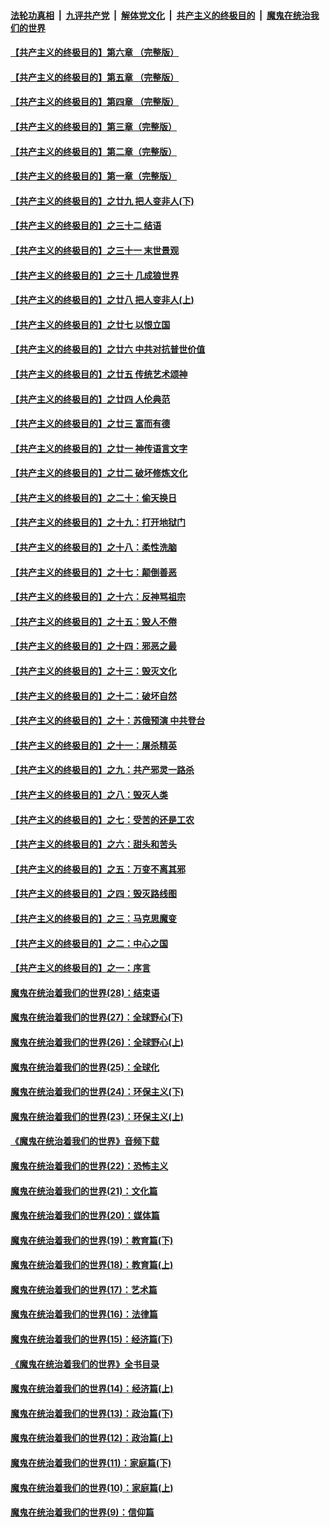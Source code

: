 

####  [法轮功真相](../../../../basic/blob/master/README.md?t=06221202) &nbsp;|&nbsp; [九评共产党](../../../../9ping.md/blob/master/README.md?t=06221202) &nbsp;|&nbsp; [解体党文化](../../../../jtdwh.md/blob/master/README.md?t=06221202)  &nbsp;|&nbsp; [共产主义的终极目的](../../../../gczydzjmd.md/blob/master/README.md?t=06221202) &nbsp;|&nbsp; [魔鬼在统治我们的世界](../../../../mgztzwmdsj.md/blob/master/README.md?t=06221202) 

#### [【共产主义的终极目的】第六章 （完整版）](../pages/nsc422/n11428913.md?t=06221202) 

#### [【共产主义的终极目的】第五章 （完整版）](../pages/nsc422/n11428912.md?t=06221202) 

#### [【共产主义的终极目的】第四章 （完整版）](../pages/nsc422/n11428907.md?t=06221202) 

#### [【共产主义的终极目的】第三章（完整版）](../pages/nsc422/n11428848.md?t=06221202) 

#### [【共产主义的终极目的】第二章（完整版）](../pages/nsc422/n11428831.md?t=06221202) 

#### [【共产主义的终极目的】第一章（完整版）](../pages/nsc422/n11417651.md?t=06221202) 

#### [【共产主义的终极目的】之廿九 把人变非人(下)](../pages/nsc422/n11344140.md?t=06221202) 

#### [【共产主义的终极目的】之三十二 结语](../pages/nsc422/n11360535.md?t=06221202) 

#### [【共产主义的终极目的】之三十一 末世景观](../pages/nsc422/n11351129.md?t=06221202) 

#### [【共产主义的终极目的】之三十 几成狼世界](../pages/nsc422/n11348280.md?t=06221202) 

#### [【共产主义的终极目的】之廿八 把人变非人(上)](../pages/nsc422/n11340492.md?t=06221202) 

#### [【共产主义的终极目的】之廿七 以恨立国](../pages/nsc422/n11336944.md?t=06221202) 

#### [【共产主义的终极目的】之廿六 中共对抗普世价值](../pages/nsc422/n11324785.md?t=06221202) 

#### [【共产主义的终极目的】之廿五 传统艺术颂神](../pages/nsc422/n11296396.md?t=06221202) 

#### [【共产主义的终极目的】之廿四 人伦典范](../pages/nsc422/n11296397.md?t=06221202) 

#### [【共产主义的终极目的】之廿三 富而有德](../pages/nsc422/n11283598.md?t=06221202) 

#### [【共产主义的终极目的】之廿一 神传语言文字](../pages/nsc422/n11263265.md?t=06221202) 

#### [【共产主义的终极目的】之廿二 破坏修炼文化](../pages/nsc422/n11245728.md?t=06221202) 

#### [【共产主义的终极目的】之二十：偷天换日](../pages/nsc422/n11238846.md?t=06221202) 

#### [【共产主义的终极目的】之十九：打开地狱门](../pages/nsc422/n11206376.md?t=06221202) 

#### [【共产主义的终极目的】之十八：柔性洗脑](../pages/nsc422/n11199994.md?t=06221202) 

#### [【共产主义的终极目的】之十七：颠倒善恶](../pages/nsc422/n11179782.md?t=06221202) 

#### [【共产主义的终极目的】之十六：反神骂祖宗](../pages/nsc422/n11166798.md?t=06221202) 

#### [【共产主义的终极目的】之十五：毁人不倦](../pages/nsc422/n11166792.md?t=06221202) 

#### [【共产主义的终极目的】之十四：邪恶之最](../pages/nsc422/n11150249.md?t=06221202) 

#### [【共产主义的终极目的】之十三：毁灭文化](../pages/nsc422/n11135227.md?t=06221202) 

#### [【共产主义的终极目的】之十二：破坏自然](../pages/nsc422/n11135214.md?t=06221202) 

#### [【共产主义的终极目的】之十：苏俄预演 中共登台](../pages/nsc422/n11118424.md?t=06221202) 

#### [【共产主义的终极目的】之十一：屠杀精英](../pages/nsc422/n11118442.md?t=06221202) 

#### [【共产主义的终极目的】之九：共产邪灵一路杀](../pages/nsc422/n11114139.md?t=06221202) 

#### [【共产主义的终极目的】之八：毁灭人类](../pages/nsc422/n11108503.md?t=06221202) 

#### [【共产主义的终极目的】之七：受苦的还是工农](../pages/nsc422/n11101809.md?t=06221202) 

#### [【共产主义的终极目的】之六：甜头和苦头](../pages/nsc422/n11096971.md?t=06221202) 

#### [【共产主义的终极目的】之五：万变不离其邪](../pages/nsc422/n11091285.md?t=06221202) 

#### [【共产主义的终极目的】之四：毁灭路线图](../pages/nsc422/n11086284.md?t=06221202) 

#### [【共产主义的终极目的】之三：马克思魔变](../pages/nsc422/n11061941.md?t=06221202) 

#### [【共产主义的终极目的】之二：中心之国](../pages/nsc422/n11047728.md?t=06221202) 

#### [【共产主义的终极目的】之一：序言](../pages/nsc422/n11086077.md?t=06221202) 

#### [魔鬼在统治着我们的世界(28)：结束语](../pages/nsc422/n10936246.md?t=06221202) 

#### [魔鬼在统治着我们的世界(27)：全球野心(下)](../pages/nsc422/n10928319.md?t=06221202) 

#### [魔鬼在统治着我们的世界(26)：全球野心(上)](../pages/nsc422/n10900318.md?t=06221202) 

#### [魔鬼在统治着我们的世界(25)：全球化](../pages/nsc422/n10788205.md?t=06221202) 

#### [魔鬼在统治着我们的世界(24)：环保主义(下)](../pages/nsc422/n10695307.md?t=06221202) 

#### [魔鬼在统治着我们的世界(23)：环保主义(上)](../pages/nsc422/n10688613.md?t=06221202) 

#### [《魔鬼在统治着我们的世界》音频下载](../pages/nsc422/n10635553.md?t=06221202) 

#### [魔鬼在统治着我们的世界(22)：恐怖主义](../pages/nsc422/n10614727.md?t=06221202) 

#### [魔鬼在统治着我们的世界(21)：文化篇](../pages/nsc422/n10597706.md?t=06221202) 

#### [魔鬼在统治着我们的世界(20)：媒体篇](../pages/nsc422/n10586579.md?t=06221202) 

#### [魔鬼在统治着我们的世界(19)：教育篇(下)](../pages/nsc422/n10564808.md?t=06221202) 

#### [魔鬼在统治着我们的世界(18)：教育篇(上)](../pages/nsc422/n10526970.md?t=06221202) 

#### [魔鬼在统治着我们的世界(17)：艺术篇](../pages/nsc422/n10499093.md?t=06221202) 

#### [魔鬼在统治着我们的世界(16)：法律篇](../pages/nsc422/n10485969.md?t=06221202) 

#### [魔鬼在统治着我们的世界(15)：经济篇(下)](../pages/nsc422/n10469975.md?t=06221202) 

#### [《魔鬼在统治着我们的世界》全书目录](../pages/nsc422/n10464261.md?t=06221202) 

#### [魔鬼在统治着我们的世界(14)：经济篇(上)](../pages/nsc422/n10457370.md?t=06221202) 

#### [魔鬼在统治着我们的世界(13)：政治篇(下)](../pages/nsc422/n10448270.md?t=06221202) 

#### [魔鬼在统治着我们的世界(12)：政治篇(上)](../pages/nsc422/n10444576.md?t=06221202) 

#### [魔鬼在统治着我们的世界(11)：家庭篇(下)](../pages/nsc422/n10440961.md?t=06221202) 

#### [魔鬼在统治着我们的世界(10)：家庭篇(上)](../pages/nsc422/n10435448.md?t=06221202) 

#### [魔鬼在统治着我们的世界(9)：信仰篇](../pages/nsc422/n10432159.md?t=06221202) 

